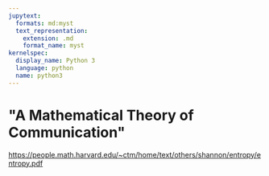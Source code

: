```yaml
---
jupytext:
  formats: md:myst
  text_representation:
    extension: .md
    format_name: myst
kernelspec:
  display_name: Python 3
  language: python
  name: python3
---
```


# "A Mathematical Theory of Communication"

https://people.math.harvard.edu/~ctm/home/text/others/shannon/entropy/entropy.pdf